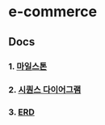 # e-commerce

## Docs

### 1. [마일스톤](https://github.com/LeeJaeYun7/concertTicket/blob/master/MILE_STONE.md)
### 2. [시퀀스 다이어그램](https://github.com/LeeJaeYun7/e-commerce/blob/master/SEQUENCE_DIAGRAM.md)
### 3. [ERD](https://github.com/LeeJaeYun7/e-commerce/blob/master/DB_DIAGRAM.md)

